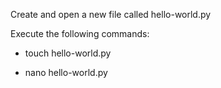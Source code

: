 Create and open a new file called hello-world.py

Execute the following commands:

* touch hello-world.py

* nano hello-world.py
